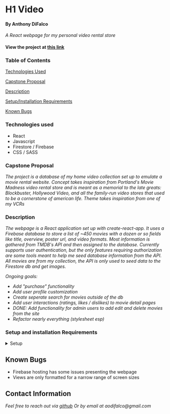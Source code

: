 # H1 Video

#### By Anthony DiFalco

_A React webpage for my personal video rental store_ 

#### View the project at <a href='https://movie-db-bd74b.web.app/'>this link</a>

### Table of Contents

[Technologies Used](#technologies-used)  

[Capstone Proposal](#capstone-proposal)
 
[Description](#description)

[Setup/Installation Requirements](#setup-and-installation-requirements)

[Known Bugs](#known-bugs) 

### Technologies used

* React
* Javascript
* Firestore / Firebase
* CSS / SASS

### Capstone Proposal 

_The project is a database of my home video collection set up to emulate a movie rental website. Concept takes inspiration from Portland's Movie Madness video rental store and is meant as a memorial to the late greats: Blockbuster, Hollywood Video, and all the family-run video stores that used to be a cornerstone of american life. Theme takes inspiration from one of my VCRs_

<!-- ![Main app image.]() -->

### Description 


_The webpage is a React application set up with create-react-app. It uses a Firebase database to store a list of ~450 movies with a dozen or so fields like title, overview, poster url, and video formats. Most information is gathered from TMDB's API and then assigned to the database. Currently supports user authentication, but the only features requiring authorization are some tools meant to help me seed database information from the API. All movies are from my collection, the API is only used to seed data to the Firestore db and get images._ 

_Ongoing goals:_
* _Add "purchase" functionality_
* _Add user profile customization_
* _Create seperate search for movies outside of the db_
* _Add user interactions (ratings, likes / dislikes) to movie detail pages_
* _DONE: Add functionality for admin users to add edit and delete movies from the site_
* _Refactor nearly everything (stylesheet esp)_

### Setup and installation Requirements

<details>
<summary>Setup</summary>

* Visit the firebase page at https://movie-db-bd74b.web.app/

_OR:_

* Fork this repository from github: https://github.com/Di-Falco/capstone to your desktop

* Navigate to the top level of the directory.

* In your terminal `$npm install`

* Run the app `$npm run start`

* Only the hosted site can access the movie db. Setup instructions for your own Firestore database in the works...

</details>

## Known Bugs

* Firebase hosting has some issues presenting the webpage
* Views are only formatted for a narrow range of screen sizes

## Contact Information 

_Feel free to reach out via [github](https://github.com/Di-Falco)_
_Or by email at aodifalco@gmail.com_
